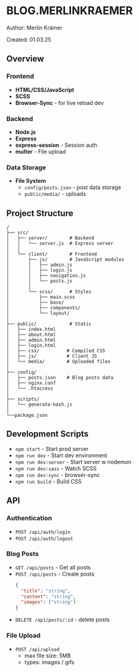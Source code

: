 # BLOG.MERLINKRAEMER

Author: Merlin Krämer

Created: 01.03.25

## Overview

### Frontend
- **HTML/CSS/JavaScript**
- **SCSS**
- **Browser-Sync** - for live reload dev

### Backend
- **Node.js**
- **Express** 
- **express-session** - Session auth
- **multer** - File upload

### Data Storage
- **File System**
  - `config/posts.json` - post data storage
  - `public/media/` - uploads

## Project Structure

```
/
├── src/
│   ├── server/        # Backend
│   │   └── server.js  # Express server
│   │
│   └── client/        # Frontend 
│       ├── js/        # JavaScript modules
│       │   ├── admin.js
│       │   ├── login.js
│       │   ├── navigation.js
│       │   └── posts.js
│       │
│       └── scss/      # Styles
│           ├── main.scss
│           ├── base/
│           ├── components/
│           └── layout/
│
├── public/            # Static
│   ├── index.html
│   ├── about.html
│   ├── admin.html
│   ├── login.html
│   ├── css/          # Compiled CSS
│   ├── js/           # Client JS
│   └── media/        # Uploaded files
│
├── config/           
│   ├── posts.json    # Blog posts data
│   ├── nginx.conf
│   └── .htaccess
│
├── scripts/         
│   └── generate-hash.js
│
└──package.json
```

## Development Scripts

- `npm start` - Start prod server
- `npm run dev` - Start dev environment
- `npm run dev:server` - Start server w nodemon
- `npm run dev:sass` - Watch SCSS
- `npm run dev:sync` - browser-sync
- `npm run build` - Build CSS

## API 

### Authentication
- `POST /api/auth/login`
- `POST /api/auth/logout` 

### Blog Posts
- `GET /api/posts` - Get all posts
- `POST /api/posts` - Create posts
  ```json
  {
    "title": "string",
    "content": "string",
    "images": ["string"]
  }
  ```
- `DELETE /api/posts/:id` - delete posts

### File Upload
- `POST /api/upload` 
  - max file size: 5MB
  - types: images / gifs

